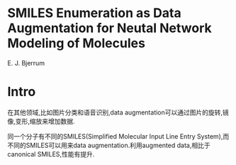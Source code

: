# SMILES Enumeration as Data Augmentation for Neutal Network Modeling of Molecules

E. J. Bjerrum

# Intro

在其他领域,比如图片分类和语音识别,data augmentation可以通过图片的旋转,镜像,变形,缩放来增加数据.

同一个分子有不同的SMILES(Simplified Molecular Input Line Entry System),而不同的SMILES可以用来data augmentation.利用augmented data,相比于canonical SMILES,性能有提升.